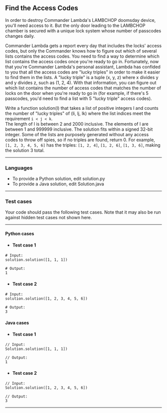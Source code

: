 ## Find the Access Codes

In order to destroy Commander Lambda's LAMBCHOP doomsday device, you'll need access to it.
But the only door leading to the LAMBCHOP chamber is secured with a unique lock system whose number of 
passcodes changes daily. 

Commander Lambda gets a report every day that includes the locks' access codes,
but only the Commander knows how to figure out which of several lists contains the access codes. 
You need to find a way to determine which list contains the access codes once you're ready to go in. Fortunately, 
now that you're Commander Lambda's personal assistant, Lambda has confided to you that all the access codes 
are "lucky triples" in order to make it easier to find them in the lists. A "lucky triple" is a tuple (x, y, z) 
where x divides y and y divides z, such as (1, 2, 4). With that information, you can figure out which list contains
the number of access codes that matches the number of locks on the door when you're ready to go in 
(for example, if there's 5 passcodes, you'd need to find a list with 5 "lucky triple" access codes).

Write a function solution(l) that takes a list of positive integers l and counts the number of 
"lucky triples" of (li, lj, lk) where the list indices meet the requirement `i < j < k`.  
The length of l is between 2 and 2000 inclusive.  The elements of l are between 1 and 999999 
inclusive.  The solution fits within a signed 32-bit integer. Some of the lists are purposely 
generated without any access codes to throw off spies, so if no triples are found, return 0. For example, 
`[1, 2, 3, 4, 5, 6]` has the triples: `[1, 2, 4]`, `[1, 2, 6]`, `[1, 3, 6]`, making the solution 3 total.

----

### Languages

* To provide a Python solution, edit solution.py
* To provide a Java solution, edit Solution.java

----

### Test cases

Your code should pass the following test cases.
Note that it may also be run against hidden test cases not shown here.

----

#### Python cases

* #### Test case 1
```
# Input:
solution.solution([1, 1, 1])
```
```
# Output:
1
```

* #### Test case 2
```
# Input:
solution.solution([1, 2, 3, 4, 5, 6])
```
```
# Output:
3
```

#### Java cases

* #### Test case 1
```
// Input:
Solution.solution([1, 1, 1])
```
```
// Output:
1
```

* #### Test case 2
```
// Input:
Solution.solution([1, 2, 3, 4, 5, 6])
```
```
// Output:
3
```

---

